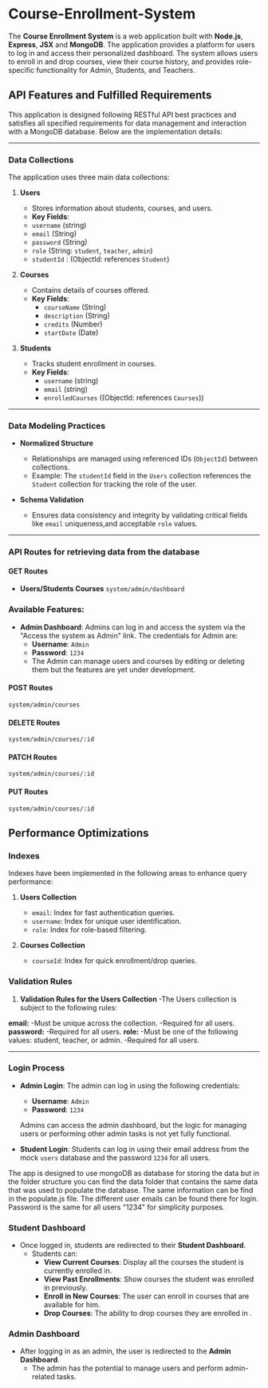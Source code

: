 # Course-Enrollment-System

The **Course Enrollment System** is a web application built with **Node.js**, **Express**, **JSX** and **MongoDB**. The application provides a platform for users to log in and access their personalized dashboard. The system allows users to enroll in and drop courses, view their course history, and provides role-specific functionality for Admin, Students, and Teachers.


## API Features and Fulfilled Requirements

This application is designed following RESTful API best practices and satisfies all specified requirements for data management and interaction with a MongoDB database. Below are the implementation details:

---

### Data Collections

The application uses three main data collections:

1. **Users**
   - Stores information about students, courses, and users.
   - **Key Fields**:
    - `username` (string)
     - `email` (String)
     - `password` (String)
     - `role` (String: `student`, `teacher`, `admin`)
     - `studentId` : (ObjectId: references `Student`)

2. **Courses**
   - Contains details of courses offered.
   - **Key Fields**:
     - `courseName` (String)
     - `description` (String)
     - `credits`  (Number)
     - `startDate`  (Date)

3. **Students**
   - Tracks student enrollment in courses.
   - **Key Fields**:
     - `username` (string)
     - `email` (string)
     - `enrolledCourses` ((ObjectId: references `Courses`))

---

### Data Modeling Practices

- **Normalized Structure**
   - Relationships are managed using referenced IDs (`ObjectId`) between collections.
   - Example: The `studentId` field in the `Users` collection references the `Student` collection for tracking the role of the user.

- **Schema Validation**
   - Ensures data consistency and integrity by validating critical fields like `email` uniqueness,and acceptable `role` values.

---

### API Routes for retrieving data from the database

#### GET Routes

- **Users/Students Courses**
  `system/admin/dashboard`

### Available Features:
- **Admin Dashboard**: Admins can log in and access the system via the "Access the system as Admin" link. The credentials for Admin are:
  - **Username**: `Admin`
  - **Password**: `1234`
  - The Admin can  manage users and courses by editing or deleting them but the features are yet under development.

#### POST Routes
  `system/admin/courses`

#### DELETE Routes
  `system/admin/courses/:id`

#### PATCH Routes
  `system/admin/courses/:id`

#### PUT Routes
  `system/admin/courses/:id`

## Performance Optimizations

### Indexes
Indexes have been implemented in the following areas to enhance query performance:

1. **Users Collection**
   - `email`: Index for fast authentication queries.
   - `username`: Index for unique user identification.
   - `role`: Index for role-based filtering.

2. **Courses Collection**
   - `courseId`: Index for quick enrollment/drop queries.

### Validation Rules
1. **Validation Rules for the Users Collection**
  -The Users collection is subject to the following rules:

**email:**
  -Must be unique across the collection.
  -Required for all users.
**password:**
  -Required for all users.
**role:**
  -Must be one of the following values: student, teacher, or admin.
  -Required for all users.


---

### Login Process

- **Admin Login**: The admin can log in using the following credentials:
  - **Username**: `Admin`
  - **Password**: `1234`
  
  Admins can access the admin dashboard, but the logic for managing users or performing other admin tasks is not yet fully functional.

- **Student Login**: Students can log in using their email address from the mock `users` database and the password `1234` for all users. <br/>

The app is designed to use mongoDB as database for storing the data but in the folder structure you can find the data folder that contains the same data that was used to populate the database. The same information can be find in the populate.js file. The different user emails can be found there for login. Password is the same for all users "1234" for simplicity purposes.

### Student Dashboard

- Once logged in, students are redirected to their **Student Dashboard**.
  - Students can:
    - **View Current Courses**: Display all the courses the student is currently enrolled in.
    - **View Past Enrollments**: Show courses the student was enrolled in previously.
    - **Enroll in New Courses**: The user can enroll in courses that are available for him.
    - **Drop Courses**: The ability to drop courses they are enrolled in .

### Admin Dashboard

- After logging in as an admin, the user is redirected to the **Admin Dashboard**.
  - The admin has the potential to manage users and perform admin-related tasks. 
  

